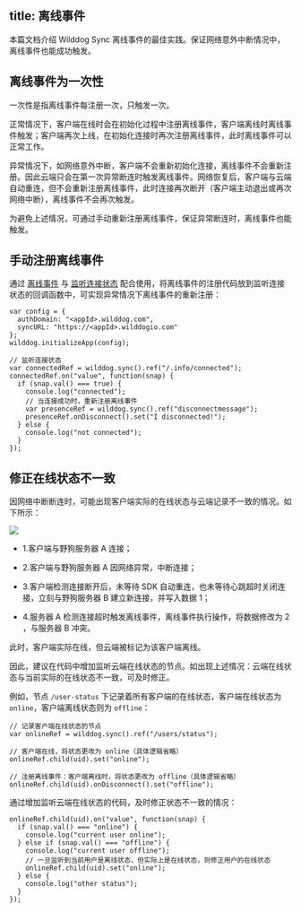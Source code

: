 title:  离线事件
---

本篇文档介绍 Wilddog Sync 离线事件的最佳实践。保证网络意外中断情况中，离线事件也能成功触发。

## 离线事件为一次性

一次性是指离线事件每注册一次，只触发一次。

正常情况下，客户端在线时会在初始化过程中注册离线事件，客户端离线时离线事件触发；客户端再次上线，在初始化连接时再次注册离线事件，此时离线事件可以正常工作。

异常情况下，如网络意外中断，客户端不会重新初始化连接，离线事件不会重新注册。因此云端只会在第一次异常断连时触发离线事件。网络恢复后，客户端与云端自动重连，但不会重新注册离线事件，此时连接再次断开（客户端主动退出或再次网络中断），离线事件不会再次触发。

为避免上述情况，可通过手动重新注册离线事件，保证异常断连时，离线事件也能触发。

## 手动注册离线事件
通过 [离线事件](/sync/Web/guide/offline-capabilities.html#离线事件) 与 [监听连接状态](/sync/Web/guide/offline-capabilities.html#监听连接状态) 配合使用，将离线事件的注册代码放到监听连接状态的回调函数中，可实现异常情况下离线事件的重新注册：

```
var config = {
  authDomain: "<appId>.wilddog.com",
  syncURL: "https://<appId>.wilddogio.com"
};
wilddog.initializeApp(config);

// 监听连接状态
var connectedRef = wilddog.sync().ref("/.info/connected");
connectedRef.on("value", function(snap) {
  if (snap.val() === true) {
    console.log("connected");
    // 当连接成功时，重新注册离线事件
    var presenceRef = wilddog.sync().ref("disconnectmessage");
    presenceRef.onDisconnect().set("I disconnected!");
  } else {
    console.log("not connected");
  }
});
```

## 修正在线状态不一致

因网络中断断连时，可能出现客户端实际的在线状态与云端记录不一致的情况。如下所示：

![](/images/offlinebp.jpg)

- 1.客户端与野狗服务器 A 连接；

- 2.客户端与野狗服务器 A 因网络异常，中断连接；
      
- 3.客户端检测连接断开后，未等待 SDK 自动重连，也未等待心跳超时关闭连接，立刻与野狗服务器 B 建立新连接，并写入数据 1；

- 4.服务器 A 检测连接超时触发离线事件，离线事件执行操作，将数据修改为 2 ，与服务器 B 冲突。

此时，客户端实际在线，但云端被标记为该客户端离线。

因此，建议在代码中增加监听云端在线状态的节点。如出现上述情况：云端在线状态与当前实际的在线状态不一致，可及时修正。

例如，节点 `/user-status` 下记录着所有客户端的在线状态，客户端在线状态为 `online`，客户端离线状态则为 `offline`：

```
// 记录客户端在线状态的节点
var onlineRef = wilddog.sync().ref("/users/status");

// 客户端在线，将状态更改为 online（具体逻辑省略）
onlineRef.child(uid).set("online");

// 注册离线事件：客户端离线时，将状态更改为 offline（具体逻辑省略）
onlineRef.child(uid).onDisconnect().set("offline");
```

通过增加监听云端在线状态的代码，及时修正状态不一致的情况：

```
onlineRef.child(uid).on("value", function(snap) {
  if (snap.val() === "online") {
    console.log("current user online");
  } else if (snap.val() === "offline") {
    console.log("current user offline");
    // 一旦监听到当前用户是离线状态，但实际上是在线状态，则修正用户的在线状态
    onlineRef.child(uid).set("online");
  } else {
    console.log("other status");
  }
});
```
